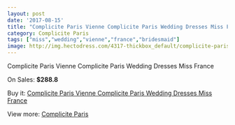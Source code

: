 ```yaml
---
layout: post
date: '2017-08-15'
title: "Complicite Paris Vienne Complicite Paris Wedding Dresses Miss France"
category: Complicite Paris
tags: ["miss","wedding","vienne","france","bridesmaid"]
image: http://img.hectodress.com/4317-thickbox_default/complicite-paris-vienne-complicite-paris-wedding-dresses-miss-france.jpg
---
```

Complicite Paris Vienne Complicite Paris Wedding Dresses Miss France

On Sales: **$288.8**
<a href="https://www.hectodress.com/complicite-paris/2247-complicite-paris-vienne-complicite-paris-wedding-dresses-miss-france.html"><amp-img layout="responsive" width="600" height="600" src="//img.hectodress.com/4317-thickbox_default/complicite-paris-vienne-complicite-paris-wedding-dresses-miss-france.jpg" alt="Complicite Paris Vienne Complicite Paris Wedding Dresses Miss France 0" /></a>

Buy it: [Complicite Paris Vienne Complicite Paris Wedding Dresses Miss France](https://www.hectodress.com/complicite-paris/2247-complicite-paris-vienne-complicite-paris-wedding-dresses-miss-france.html "Complicite Paris Vienne Complicite Paris Wedding Dresses Miss France")

View more: [Complicite Paris](https://www.hectodress.com/37-complicite-paris "Complicite Paris")